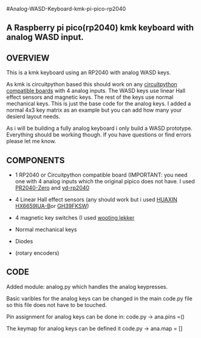 #Analog-WASD-Keyboard-kmk-pi-pico-rp2040

A Raspberry pi pico(rp2040) kmk keyboard with analog WASD input. 
---

OVERVIEW
---
This is a kmk keyboard using an RP2040 with analog WASD keys.

As kmk is circuitpython based this should work on any [circuitpython compatible boards](https://circuitpython.org/downloads) with 4 analog inputs.
The WASD keys use linear Hall effect sensors and magnetic keys. 
The rest of the keys use normal mechanical keys.
This is just the base code for the analog keys. I added a normal 4x3 key matrix as an example but you can add how many your desierd layout needs.

As i will be building a fully analog keyboard i only build a WASD prototype. 
Everything should be working though. If you have questions or find errors please let me know.


COMPONENTS
---
+ 1 RP2040 or Circuitpython compatible board (IMPORTANT: you need one with 4 analog inputs which the original pipico does not have. I used [PR2040-Zero](https://circuitpython.org/board/waveshare_rp2040_zero/) and [yd-rp2040](https://circuitpython.org/board/vcc_gnd_yd_rp2040/)


+ 4 Linear Hall effect sensors (any should work but i used [HUAXIN HX6659IUA-B](https://www.lcsc.com/product-detail/_HUAXIN-_C495741.html)or [GH39FKSW](https://www.lcsc.com/product-detail/_GoChip-Elec-Tech-Shanghai-_C266230.html))


+ 4 magnetic key switches (I used [wooting lekker](https://wooting.io/product/lekker-switch-linear60])


+ Normal mechanical keys


+ Diodes


+ (rotary encoders)

CODE
---
Added module: analog.py which handles the analog keypresses.

Basic varibles for the analog keys can be changed in the main code.py file so this file does not have to be touched.

Pin assignment for analog keys can be done in: code.py -> ana.pins =()

The keymap for analog keys can be defined it code.py -> ana.map = []
